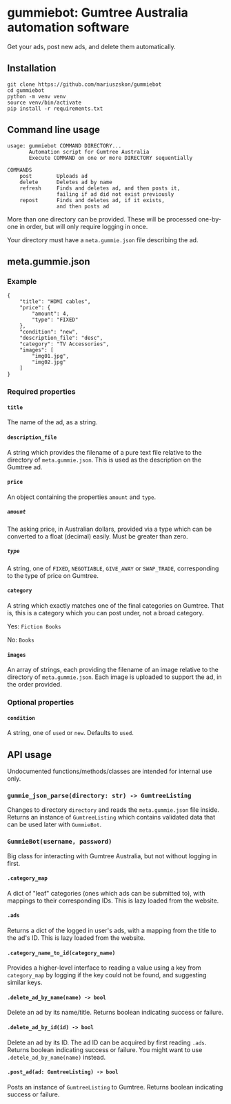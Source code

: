 # gummiebot: Gumtree Australia automation software

Get your ads, post new ads, and delete them automatically.

## Installation

    git clone https://github.com/mariuszskon/gummiebot
    cd gummiebot
    python -m venv venv
    source venv/bin/activate
    pip install -r requirements.txt

## Command line usage

    usage: gummiebot COMMAND DIRECTORY...
           Automation script for Gumtree Australia
           Execute COMMAND on one or more DIRECTORY sequentially

    COMMANDS
        post        Uploads ad
        delete      Deletes ad by name
        refresh     Finds and deletes ad, and then posts it,
                    failing if ad did not exist previously
        repost      Finds and deletes ad, if it exists,
                    and then posts ad

More than one directory can be provided. These will be processed one-by-one in order, but will only require logging in once.

Your directory must have a `meta.gummie.json` file describing the ad.

## meta.gummie.json

### Example

    {
        "title": "HDMI cables",
        "price": {
            "amount": 4,
            "type": "FIXED"
        },
        "condition": "new",
        "description_file": "desc",
        "category": "TV Accessories",
        "images": [
            "img01.jpg",
            "img02.jpg"
        ]
    }

### Required properties

#### `title`

The name of the ad, as a string.

#### `description_file`

A string which provides the filename of a pure text file relative to the directory of `meta.gummie.json`. This is used as the description on the Gumtree ad.

#### `price`

An object containing the properties `amount` and `type`.

##### `amount`

The asking price, in Australian dollars, provided via a type which can be converted to a float (decimal) easily. Must be greater than zero.

##### `type`

A string, one of `FIXED`, `NEGOTIABLE`, `GIVE_AWAY` or `SWAP_TRADE`, corresponding to the type of price on Gumtree.

#### `category`

A string which exactly matches one of the final categories on Gumtree. That is, this is a category which you can post under, not a broad category.

Yes: `Fiction Books`

No: `Books`

#### `images`

An array of strings, each providing the filename of an image relative to the directory of `meta.gummie.json`. Each image is uploaded to support the ad, in the order provided.

### Optional properties

#### `condition`

A string, one of `used` or `new`. Defaults to `used`.

## API usage

Undocumented functions/methods/classes are intended for internal use only.

### `gummie_json_parse(directory: str) -> GumtreeListing`

Changes to directory `directory` and reads the `meta.gummie.json` file inside. Returns an instance of `GumtreeListing` which contains validated data that can be used later with `GummieBot`.

### `GummieBot(username, password)`

Big class for interacting with Gumtree Australia, but not without logging in first.

#### `.category_map`

A dict of "leaf" categories (ones which ads can be submitted to), with mappings to their corresponding IDs. This is lazy loaded from the website.

#### `.ads`

Returns a dict of the logged in user's ads, with a mapping from the title to the ad's ID. This is lazy loaded from the website.

#### `.category_name_to_id(category_name)`

Provides a higher-level interface to reading a value using a key from `category_map` by logging if the key could not be found, and suggesting similar keys.

#### `.delete_ad_by_name(name) -> bool`

Delete an ad by its name/title. Returns boolean indicating success or failure.

#### `.delete_ad_by_id(id) -> bool`

Delete an ad by its ID. The ad ID can be acquired by first reading `.ads`. Returns boolean indicating success or failure. You might want to use `.detele_ad_by_name(name)` instead.

#### `.post_ad(ad: GumtreeListing) -> bool`

Posts an instance of `GumtreeListing` to Gumtree. Returns boolean indicating success or failure.
